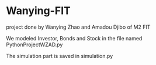 # Wanying-FIT
project done by Wanying Zhao and Amadou Djibo of M2 FIT

We modeled Investor, Bonds and Stock in the file named PythonProjectWZAD.py

The simulation part is saved in simulation.py
